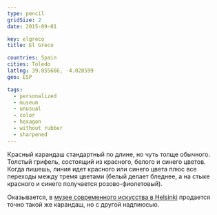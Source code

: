 ```yaml
---
type: pencil
gridSize: 2
date: 2015-09-01

key: elgreco
title: El Greco

countries: Spain
cities: Toledo
latlng: 39.855666, -4.028599
geo: ESP

tags:
  - personalized
  - museum
  - unusual
  - color
  - hexagon
  - without rubber
  - sharpened
---
```


Красный карандаш стандартный по длине, но чуть толще обычного. Толстый грифель, состоящий из красного, белого и синего цветов. Когда пишешь, линия идет красного или синего цвета плюс все переходы между тремя цветами (белый делает бледнее, а на стыке красного и синего получается розово-фиолетовый).

Оказывается, в [музее современного искусства в Helsinki](?display=kiasma) продается точно такой же карандаш, но с другой надпиюсью.
